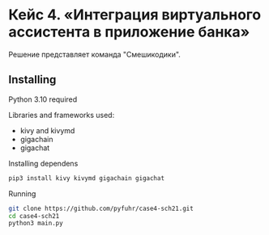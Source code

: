 # Кейс 4. «Интеграция виртуального ассистента в приложение банка»
Решение представляет команда "Смешикодики".

## Installing
Python 3.10 required

Libraries and frameworks used:
- kivy and kivymd
- gigachain
- gigachat

Installing dependens
```bash
pip3 install kivy kivymd gigachain gigachat
```
Running
```bash
git clone https://github.com/pyfuhr/case4-sch21.git
cd case4-sch21
python3 main.py
```